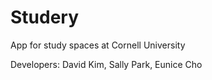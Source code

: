 # Studery
App for study spaces at Cornell University 

Developers: David Kim, Sally Park, Eunice Cho
